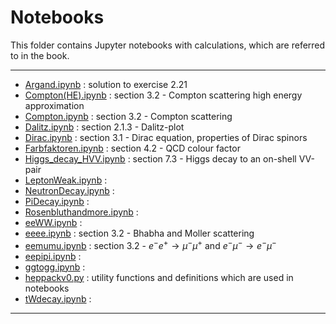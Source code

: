 # Notebooks

This folder contains Jupyter notebooks with calculations, which are referred to in the book.    

----
- [Argand.ipynb](Argand.ipynb) : solution to exercise 2.21
- [Compton(HE).ipynb](Compton(HE).ipynb) : section 3.2 - Compton scattering high energy approximation
- [Compton.ipynb](Compton.ipynb) : section 3.2 - Compton scattering
- [Dalitz.ipynb](Dalitz.ipynb) : section 2.1.3  - Dalitz-plot
- [Dirac.ipynb](Dirac.ipynb) : section 3.1 - Dirac equation, properties of Dirac spinors
- [Farbfaktoren.ipynb](Farbfaktoren.ipynb) : section 4.2 - QCD colour factor
- [Higgs_decay_HVV.ipynb](Higgs_decay_HVV.ipynb) : section 7.3 - Higgs decay to an on-shell VV-pair
- [LeptonWeak.ipynb](Higgs_decay_HVV.ipynb) : 
- [NeutronDecay.ipynb](NeutronDecay.ipynb) :
- [PiDecay.ipynb](PiDecay.ipynb) :
- [Rosenbluthandmore.ipynb](Rosenbluthandmore.ipynb) :
- [eeWW.ipynb](eeWW.ipynb) :
- [eeee.ipynb](eeee.ipynb) : section 3.2 - Bhabha and Moller scattering
- [eemumu.ipynb](eemumu.ipynb) : section 3.2 - $e^- e^+ \to \mu^- \mu^+$ and $e^- \mu^- \to e^- \mu^-$
- [eepipi.ipynb](eepipi.ipynb) :
- [ggtogg.ipynb](ggtogg.ipynb) :
- [heppackv0.py](heppackv0.py) : utility functions and definitions which are used in notebooks 
- [tWdecay.ipynb](tWdecay.ipynb) :
----
